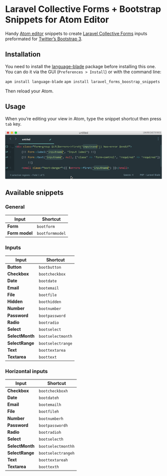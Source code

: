 # Laravel Collective Forms + Bootstrap Snippets for Atom Editor

Handy [Atom editor](http://www.atom.io/) snippets to create [Laravel Collective Forms](http://laravelcollective.com/docs/5.1/html) inputs preformated for [Twitter’s Bootstrap 3](http://getbootstrap.com/).

## Installation

You need to install the [language-blade](https://atom.io/packages/language-blade) package before installing this one. You can do it via the GUI (`Preferences > Install`) or with the command line:

  `apm install language-blade`
  `apm install laravel_forms_boostrap_snippets`

Then reload your Atom.


## Usage

When you’re editing your view in Atom, type the snippet shortcut then press `tab` key.

![Example with `boottext` snippet](example.gif)

## Available snippets

### General

|      Input       |      Shortcut     |
|------------------|-------------------|
| **Form**         | `bootform`        |
| **Form model**   | `bootformmodel`   |

### Inputs

|      Input      |      Shortcut     |
|-----------------|-------------------|
| **Button**      | `bootbutton`      |
| **Checkbox**    | `bootcheckbox`    |
| **Date**        | `bootdate`        |
| **Email**       | `bootemail`       |
| **File**        | `bootfile`        |
| **Hidden**      | `boothidden`      |
| **Number**      | `bootnumber`      |
| **Password**    | `bootpassword`    |
| **Radio**       | `bootradio`       |
| **Select**      | `bootselect`      |
| **SelectMonth** | `bootselectmonth` |
| **SelectRange** | `bootselectrange` |
| **Text**        | `boottextarea`    |
| **Textarea**    | `boottext`        |

### Horizontal inputs

|      Input      |      Shortcut     |
|-----------------|-------------------|
| **Checkbox**    | `bootcheckboxh`    |
| **Date**        | `bootdateh`        |
| **Email**       | `bootemailh`       |
| **File**        | `bootfileh`        |
| **Number**      | `bootnumberh`      |
| **Password**    | `bootpasswordh`    |
| **Radio**       | `bootradioh`       |
| **Select**      | `bootselecth`      |
| **SelectMonth** | `bootselectmonthh` |
| **SelectRange** | `bootselectrangeh` |
| **Text**        | `boottextareah`    |
| **Textarea**    | `boottexth`        |
